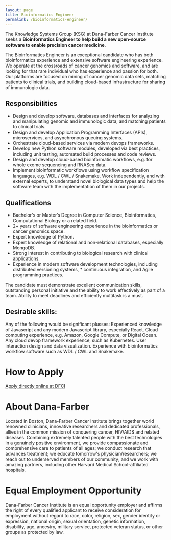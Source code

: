 ```yaml
---
layout: page
title: Bioinformatics Engineer
permalink: /bioinformatics-engineer/
---
```


The Knowledge Systems Group (KSG) at Dana-Farber Cancer Institute seeks a **Bioinformatics Engineer to help build a new open-source software to enable precision cancer medicine**. 

The Bioinformatics Engineer is an exceptional candidate who has both bioinformatics experience and extensive software engineering experience. We operate at the crossroads of cancer genomics and software, and are looking for that rare individual who has experience and passion for both. Our platforms are focused on mining of cancer genomic data sets, matching patients to clinical trials, and building cloud-based infrastructure for sharing of immunologic data.

## Responsibilities

* Design and develop software, databases and interfaces for analyzing and manipulating genomic and immunologic data, and matching patients to clinical trials.
* Design and develop Application Programming Interfaces (APIs), microservices, and asynchronous queuing systems.
* Orchestrate cloud-based services via modern devops frameworks.
* Develop new Python software modules, developed via best practices, including unit testing, automated build processes and code reviews.
* Design and develop cloud-based bioinformatic workflows, e.g. for whole exome sequencing and RNASeq data.
* Implement bioinformatic workflows using workflow specification languages, e.g. WDL / CWL / Snakemake.
Work independently, and with external experts, to understand novel biological data types and help the software team with the implementation of them in our projects.


## Qualifications

* Bachelor's or Master’s Degree in Computer Science, Bioinformatics, Computational Biology or a related field.
* 2+ years of software engineering experience in the bioinformatics or cancer genomics space.
* Expert knowledge of Python.
* Expert knowledge of relational and non-relational databases, especially MongoDB.
* Strong interest in contributing to biological research with clinical applications.
* Experience in modern software development technologies, including distributed versioning systems, * continuous integration, and Agile programming practices.

The candidate must demonstrate excellent communication skills, outstanding personal initiative and the ability to work effectively as part of a team. Ability to meet deadlines and efficiently multitask is a must.

## Desirable skills: 

Any of the following would be significant plusses:  Experienced knowledge of Javascript and any modern Javascript library, especially React.  Cloud computing experience, e.g. Amazon, Google Compute, or Digital Ocean.  Any cloud devop framework experience, such as Kubernetes.  User interaction design and data visualization. Experience with bioinformatics workflow software such as WDL / CWL and Snakemake.

# How to Apply

[Apply directly online at DFCI](https://careers-dfci.icims.com/jobs/13023/bioinformatics-engineer/job?utm_source=Indeed&utm_medium=organic&utm_campaign=Indeed)

# About Dana-Farber

Located in Boston, Dana-Farber Cancer Institute brings together world renowned clinicians, innovative researchers and dedicated professionals, allies in the common mission of conquering cancer, HIV/AIDS and related diseases. Combining extremely talented people with the best technologies in a genuinely positive environment, we provide compassionate and comprehensive care to patients of all ages; we conduct research that advances treatment; we educate tomorrow's physician/researchers; we reach out to underserved members of our community; and we work with amazing partners, including other Harvard Medical School-affiliated hospitals.

# Equal Employment Opportunity

Dana-Farber Cancer Institute is an equal opportunity employer and affirms the right of every qualified applicant to receive consideration for employment without regard to race, color, religion, sex, gender identity or expression, national origin, sexual orientation, genetic information, disability, age, ancestry, military service, protected veteran status, or other groups as protected by law.

